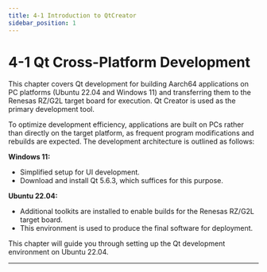 ```yaml
---
title: 4-1 Introduction to QtCreator
sidebar_position: 1
---
```


# 4-1 Qt Cross-Platform Development

This chapter covers Qt development for building Aarch64 applications on PC platforms (Ubuntu 22.04 and Windows 11) and transferring them to the Renesas RZ/G2L target board for execution. Qt Creator is used as the primary development tool.

To optimize development efficiency, applications are built on PCs rather than directly on the target platform, as frequent program modifications and rebuilds are expected. The development architecture is outlined as follows:

**Windows 11:**
- Simplified setup for UI development.
- Download and install Qt 5.6.3, which suffices for this purpose.

**Ubuntu 22.04:**
- Additional toolkits are installed to enable builds for the Renesas RZ/G2L target board.
- This environment is used to produce the final software for deployment.

This chapter will guide you through setting up the Qt development environment on Ubuntu 22.04.

---